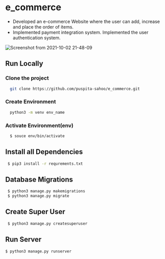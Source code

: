 

# e_commerce

- Developed an e-commerce Website where the user can add, increase and place the order of items.
- Implemented payment integration system. Implemented the user authentication system.

![Screenshot from 2021-10-02 21-48-09](https://user-images.githubusercontent.com/85501280/135724546-cd91f562-4514-42be-ab14-d5aba4d699fb.png)

## Run Locally


### Clone the project


```bash
  git clone https://github.com/puspita-sahoo/e_commerce.git
```

### Create Environment

```bash
  python3 -m venv env_name
```
### Activate Environment(env)

```bash
  $ souce env/bin/activate
```


## Install all Dependencies


```bash
 $ pip3 install -r requrements.txt
```

## Database Migrations


```bash
 $ python3 manage.py makemigrations
 $ python3 manage.py migrate
```

## Create Super User


```bash
 $ python3 manage.py createsuperuser
```

## Run Server

```bash
$ python3 manage.py runserver
```

